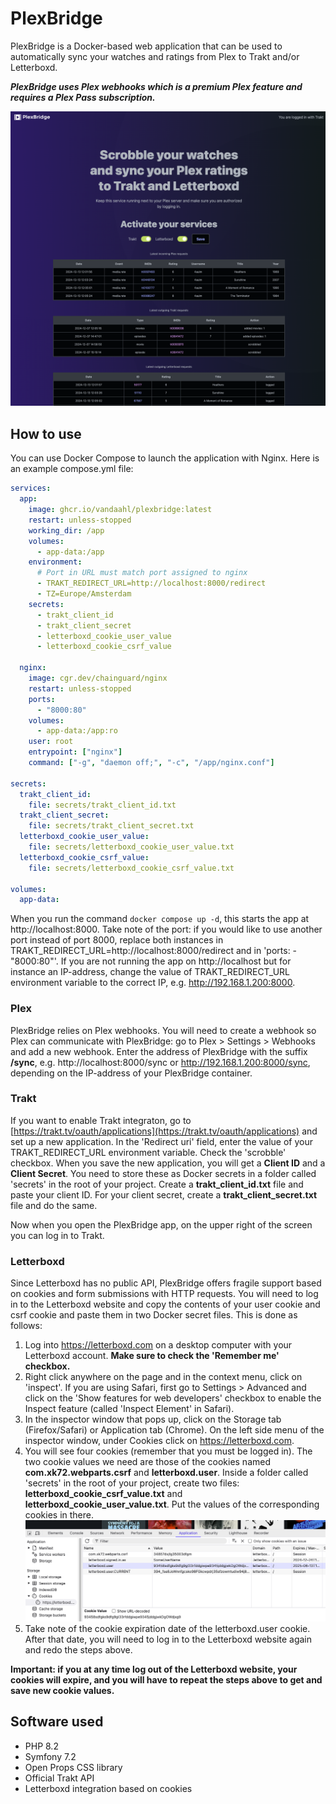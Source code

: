 # PlexBridge

PlexBridge is a Docker-based web application that can be used to automatically sync your watches and ratings from Plex to Trakt and/or Letterboxd.

**_PlexBridge uses Plex webhooks which is a premium Plex feature and requires a Plex Pass subscription._**

![](./documentation/screenshot1.png "PlexBridge homepage")

## How to use

You can use Docker Compose to launch the application with Nginx. Here is an example compose.yml file:

```yaml
services:
  app:
    image: ghcr.io/vandaahl/plexbridge:latest
    restart: unless-stopped
    working_dir: /app
    volumes:
      - app-data:/app
    environment:
      # Port in URL must match port assigned to nginx
      - TRAKT_REDIRECT_URL=http://localhost:8000/redirect
      - TZ=Europe/Amsterdam
    secrets:
      - trakt_client_id
      - trakt_client_secret
      - letterboxd_cookie_user_value
      - letterboxd_cookie_csrf_value

  nginx:
    image: cgr.dev/chainguard/nginx
    restart: unless-stopped
    ports:
      - "8000:80"
    volumes:
      - app-data:/app:ro
    user: root
    entrypoint: ["nginx"]
    command: ["-g", "daemon off;", "-c", "/app/nginx.conf"]

secrets:
  trakt_client_id:
    file: secrets/trakt_client_id.txt
  trakt_client_secret:
    file: secrets/trakt_client_secret.txt
  letterboxd_cookie_user_value:
    file: secrets/letterboxd_cookie_user_value.txt
  letterboxd_cookie_csrf_value:
    file: secrets/letterboxd_cookie_csrf_value.txt

volumes:
  app-data:
```
When you run the command `docker compose up -d`, this starts the app at http://localhost:8000. Take note of the port: if you would like to use another port instead of port 8000, replace both instances in TRAKT_REDIRECT_URL=http://localhost:8000/redirect and in 'ports:
      - "8000:80"'. If you are not running the app on http://localhost but for instance an IP-address, change the value of TRAKT_REDIRECT_URL environment variable to the correct IP, e.g. http://192.168.1.200:8000.

### Plex

PlexBridge relies on Plex webhooks. You will need to create a webhook so Plex can communicate with PlexBridge: go to Plex > Settings > Webhooks and add a new webhook. Enter the address of PlexBridge with the suffix **/sync**, e.g. http://localhost:8000/sync or http://192.168.1.200:8000/sync, depending on the IP-address of your PlexBridge container.

### Trakt

If you want to enable Trakt integraton, go to [https://trakt.tv/oauth/applications](https://trakt.tv/oauth/applications) and set up a new application. In the 'Redirect uri' field, enter the value of your TRAKT_REDIRECT_URL environment variable. Check the 'scrobble' checkbox.
When you save the new application, you will get a **Client ID** and a **Client Secret**. You need to store these as Docker secrets in a folder called 'secrets' in the root of your project. Create a **trakt_client_id.txt** file and paste your client ID. For your client secret, create a **trakt_client_secret.txt** file and do the same.

Now when you open the PlexBridge app, on the upper right of the screen you can log in to Trakt. 

### Letterboxd

Since Letterboxd has no public API, PlexBridge offers fragile support based on cookies and form submissions with HTTP requests. You will need to log in to the Letterboxd website and copy the contents of your user cookie and csrf cookie and paste them in two Docker secret files. This is done as follows:

1. Log into https://letterboxd.com on a desktop computer with your Letterboxd account. **Make sure to check the 'Remember me' checkbox.**
2. Right click anywhere on the page and in the context menu, click on 'inspect'. If you are using Safari, first go to Settings > Advanced and click on the 'Show features for web developers' checkbox to enable the Inspect feature (called 'Inspect Element' in Safari).
3. In the inspector window that pops up, click on the Storage tab (Firefox/Safari) or Application tab (Chrome). On the left side menu of the inspector window, under Cookies click on https://letterboxd.com.
4. You will see four cookies (remember that you must be logged in). The two cookie values we need are those of the cookies named **com.xk72.webparts.csrf** and **letterboxd.user**. Inside a folder called 'secrets' in the root of your project,
create two files: **letterboxd_cookie_csrf_value.txt** and **letterboxd_cookie_user_value.txt**. Put the values of the corresponding cookies in there.
![](./documentation/screenshot2.png "Browser inspector showing Letterboxd cookies")
5. Take note of the cookie expiration date of the letterboxd.user cookie. After that date, you will need to log in to the Letterboxd website again and redo the steps above.

**Important: if you at any time log out of the Letterboxd website, your cookies will expire, and you will have to repeat the steps above to get and save new cookie values.**

## Software used

- PHP 8.2
- Symfony 7.2
- Open Props CSS library
- Official Trakt API
- Letterboxd integration based on cookies